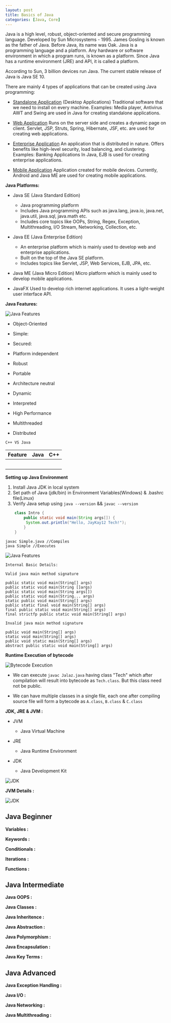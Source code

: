 ```yaml
---
layout: post
title: Basics of Java
categories: [Java, Core]
---
```


Java is a high level, robust, object-oriented and secure programming language. Developed by Sun Microsystems - 1995. James Gosling is known as the father of Java. Before Java, its name was Oak.
Java is a programming language and a platform. Any hardware or software environment in which a program runs, is known as a platform. Since Java has a runtime environment (JRE) and API, it is called a platform.

According to Sun, 3 billion devices run Java.
The current stable release of Java is Java SE 10.

There are mainly 4 types of applications that can be created using Java programming:
- <ins>Standalone Application</ins> (Desktop Applications)
Traditional software that we need to install on every machine.
Examples: Media player, Antivirus
AWT and Swing are used in Java for creating standalone applications.

- <ins>Web Application</ins>
Runs on the server side and creates a dynamic page on client.
Servlet, JSP, Struts, Spring, Hibernate, JSF, etc. are used for creating web applications.

- <ins>Enterprise Application</ins>
An application that is distributed in nature. Offers benefits like high-level security, load balancing, and clustering.
Examples: Banking Applications
In Java, EJB is used for creating enterprise applications.

- <ins>Mobile Application</ins>
Application created for mobile devices.
Currently, Android and Java ME are used for creating mobile applications.

**Java Platforms:**
- Java SE (Java Standard Edition)
    - Java programming platform
    - Includes Java programming APIs such as java.lang, java.io, java.net, java.util, java.sql, java.math etc.
    - Includes core topics like OOPs, String, Regex, Exception, Multithreading, I/O Stream, Networking, Collection, etc.


- Java EE (Java Enterprise Edition)
    - An enterprise platform which is mainly used to develop web and enterprise applications.
    - Built on the top of the Java SE platform.
    - Includes topics like Servlet, JSP, Web Services, EJB, JPA, etc.


- Java ME (Java Micro Edition)
  Micro platform which is mainly used to develop mobile applications.

- JavaFX
  Used to develop rich internet applications. It uses a light-weight user interface API.

**Java Features:**

![Java Features](../assets/images/J-1.png)


- Object-Oriented

- Simple:

- Secured:

- Platform independent

- Robust

- Portable

- Architecture neutral

- Dynamic

- Interpreted

- High Performance

- Multithreaded

- Distributed

`C++ VS Java`

|Feature|Java|C++|
|---|---|---|
||||
||||
||||
||||
||||

**Setting up Java Environment**
1. Install Java JDK in local system
2. Set path of Java (jdk/bin) in Environment Variables(Windows) & .bashrc file(Linux)
3. Verify Java setup using `java --version` && `javac --version`

```java
    class Intro {  
        public static void main(String args[]) {  
         System.out.println("Hello, JayKay12 Tech!");  
        }  
    }  
```

```console
javac Simple.java //Compiles
java Simple //Executes
```

![Java Features](../assets/images/J-2.png)

`Internal Basic Details:`


`Valid java main method signature`

    public static void main(String[] args)  
    public static void main(String []args)  
    public static void main(String args[])  
    public static void main(String... args)  
    static public void main(String[] args)  
    public static final void main(String[] args)  
    final public static void main(String[] args)  
    final strictfp public static void main(String[] args)  

`Invalid java main method signature`

    public void main(String[] args)  
    static void main(String[] args)  
    public void static main(String[] args)  
    abstract public static void main(String[] args)

**Runtime Execution of bytecode**

![Bytecode Execution](../assets/images/J-3.png)

 - We can execute `javac Jalaz.java` having class "Tech" which after compilation will result into bytecode as `Tech.class`. But this class need not be public.

 - We can have multiple classes in a single file, each one after compiling source file will form a bytecode as `A.class`, `B.class` & `C.class`

**JDK, JRE & JVM :**

- JVM
   - Java Virtual Machine


- JRE
   - Java Runtime Environment


- JDK
   - Java Development Kit

![JDK](../assets/images/J-4.png)

**JVM Details :**

![JDK](../assets/images/J-5.png)

## Java Beginner

**Variables :**

**Keywords :**

**Conditionals :**

**Iterations :**

**Functions :**

## Java Intermediate

**Java OOPS :**

**Java Classes :**

**Java Inheritence :**

**Java Abstraction :**

**Java Polymorphism :**

**Java Encapsulation :**

**Java Key Terms :**


## Java Advanced

**Java Exception Handling :**

**Java I/O :**

**Java Networking :**

**Java Multithreading :**
